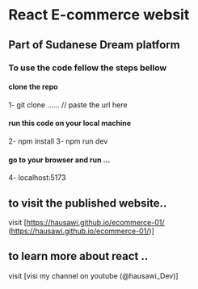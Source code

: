 # React E-commerce websit
## Part of Sudanese Dream platform
### To use the code fellow the steps bellow

#### clone the repo
1- git clone ...... // paste the url here
#### run this code on your local machine
2- npm install
3- npm run dev
#### go to your browser and run ...
4- localhost:5173

## to visit the published website..
visit [https://hausawi.github.io/ecommerce-01/ (https://hausawi.github.io/ecommerce-01/)]

## to learn more about react ..
visit [visi my channel on youtube (@hausawi_Dev)]